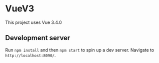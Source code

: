 # VueV3

This project uses Vue 3.4.0

## Development server

Run `npm install` and then `npm start` to spin up a dev server. Navigate to `http://localhost:8090/`.
